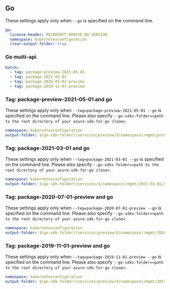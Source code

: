 ## Go

These settings apply only when `--go` is specified on the command line.

```yaml $(go)
go:
  license-header: MICROSOFT_APACHE_NO_VERSION
  namespace: kubernetesconfiguration
  clear-output-folder: true
```

### Go multi-api 

``` yaml $(go) && $(multiapi) 
batch: 
  - tag: package-preview-2021-05-01
  - tag: package-2021-03-01
  - tag: package-2020-07-01-preview
  - tag: package-2019-11-01-preview 
``` 

### Tag: package-preview-2021-05-01 and go

These settings apply only when `--tag=package-preview-2021-05-01 --go` is specified on the command line.
Please also specify `--go-sdks-folder=<path to the root directory of your azure-sdk-for-go clone>`.

```yaml $(tag) == 'package-preview-2021-05-01' && $(go)
namespace: kubernetesconfiguration
output-folder: $(go-sdk-folder)/services/preview/$(namespace)/mgmt/preview-2021-05-01/$(namespace)
```

### Tag: package-2021-03-01 and go

These settings apply only when `--tag=package-2021-03-01 --go` is specified on the command line.
Please also specify `--go-sdks-folder=<path to the root directory of your azure-sdk-for-go clone>`.

```yaml $(tag) == 'package-2021-03-01' && $(go)
namespace: kubernetesconfiguration
output-folder: $(go-sdk-folder)/services/$(namespace)/mgmt/2021-03-01/$(namespace)
```

### Tag: package-2020-07-01-preview and go

These settings apply only when `--tag=package-2020-07-01-preview --go` is specified on the command line.
Please also specify `--go-sdks-folder=<path to the root directory of your azure-sdk-for-go clone>`.

```yaml $(tag) == 'package-2020-07-01-preview' && $(go)
namespace: kubernetesconfiguration
output-folder: $(go-sdk-folder)/services/preview/$(namespace)/mgmt/2020-07-01-preview/$(namespace)
```

### Tag: package-2019-11-01-preview and go

These settings apply only when `--tag=package-2019-11-01-preview --go` is specified on the command line.
Please also specify `--go-sdks-folder=<path to the root directory of your azure-sdk-for-go clone>`.

```yaml $(tag) == 'package-2019-11-01-preview' && $(go)
namespace: kubernetesconfiguration
output-folder: $(go-sdk-folder)/services/preview/$(namespace)/mgmt/2019-11-01-preview/$(namespace)
```
